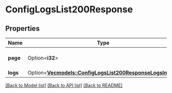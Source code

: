 # ConfigLogsList200Response

## Properties

Name | Type | Description | Notes
------------ | ------------- | ------------- | -------------
**page** | Option<**i32**> |  | [optional][default to 0]
**logs** | Option<[**Vec<models::ConfigLogsList200ResponseLogsInner>**](config_logs_list_200_response_logs_inner.md)> |  | [optional]

[[Back to Model list]](../README.md#documentation-for-models) [[Back to API list]](../README.md#documentation-for-api-endpoints) [[Back to README]](../README.md)


